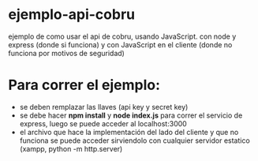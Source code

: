 # ejemplo-api-cobru
ejemplo de como usar el api de cobru, usando JavaScript. con node y express (donde si funciona) y con JavaScript en el cliente (donde no funciona por motivos de seguridad) 


# Para correr el ejemplo: 

- se deben remplazar las llaves (api key y secret key) 
- se debe hacer **npm install** y **node index.js** para correr el servicio de express, luego se puede acceder al localhost:3000 
- el archivo que hace la implementación del lado del cliente y que no funciona se puede acceder sirviendolo con cualquier servidor estatico (xampp, python -m http.server) 
